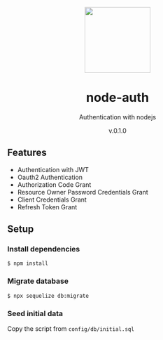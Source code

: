 <p align="center">
  <img src="![node-auth-logo](https://github.com/node-auth/node-auth-server/assets/25092979/1c124b8a-391e-484a-809d-f06017a801fe)
" width="150px" height="150px">
</p>

<div align="center">
  <h1>node-auth</h1>
</div>
<p align="center">Authentication with nodejs</p>
<p align="center">v.0.1.0</p>

## Features

- Authentication with JWT
- Oauth2 Authentication
- Authorization Code Grant
- Resource Owner Password Credentials Grant
- Client Credentials Grant
- Refresh Token Grant


## Setup

### Install dependencies

```
$ npm install
```

### Migrate database

```
$ npx sequelize db:migrate
```

### Seed initial data

Copy the script from `config/db/initial.sql`
